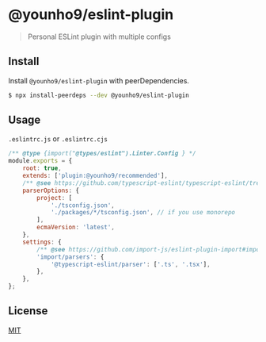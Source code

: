 # @younho9/eslint-plugin

> Personal ESLint plugin with multiple configs

## Install

Install `@younho9/eslint-plugin` with peerDependencies.

```sh
$ npx install-peerdeps --dev @younho9/eslint-plugin
```

## Usage

`.eslintrc.js` or `.eslintrc.cjs`

```js
/** @type {import("@types/eslint").Linter.Config } */
module.exports = {
	root: true,
	extends: ['plugin:@younho9/recommended'],
	/** @see https://github.com/typescript-eslint/typescript-eslint/tree/master/packages/parser#configuration */
	parserOptions: {
		project: [
			'./tsconfig.json',
			'./packages/*/tsconfig.json', // if you use monorepo
		],
		ecmaVersion: 'latest',
	},
	settings: {
		/** @see https://github.com/import-js/eslint-plugin-import#importparsers */
		'import/parsers': {
			'@typescript-eslint/parser': ['.ts', '.tsx'],
		},
	},
};
```

## License

[MIT](LICENSE)
